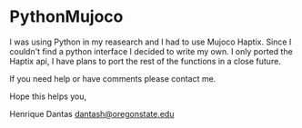 # PythonMujoco

I was using Python in my reasearch and I had to use Mujoco Haptix. Since I couldn't find a python interface I decided to write my own. I only ported the Haptix api, I have plans to port the rest of the functions in a close future.

If you need help or have comments please contact me.

Hope this helps you,

Henrique Dantas
dantash@oregonstate.edu

